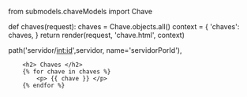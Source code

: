 from submodels.chaveModels import Chave

def chaves(request):
    chaves = Chave.objects.all()
    context = {
        'chaves': chaves,
    }
    return render(request, 'chave.html', context)


path('servidor/<int:id>',servidor, name='servidorPorId'),


        
        <h2> Chaves </h2>
        {% for chave in chaves %}
            <p> {{ chave }} </p>
        {% endfor %}